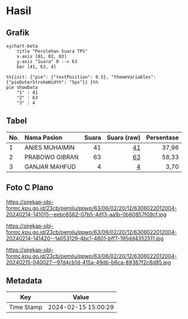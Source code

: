 # Hasil

## Grafik

```mermaid
xychart-beta
    title "Perolehan Suara TPS"
    x-axis [01, 02, 03]
    y-axis "Suara" 0 --> 63
    bar [41, 63, 4]
```

```mermaid
%%{init: {"pie": {"textPosition": 0.5}, "themeVariables": {"pieOuterStrokeWidth": "5px"}} }%%
pie showData
    "1" : 41
    "2" : 63
    "3" : 4
```

## Tabel

| No. | Nama Paslon    | Suara | Suara (raw) | Persentase |
|:--- |:-------------- | -----:| -----------:| ----------:|
| 1   | ANIES MUHAIMIN | 41    | [41][p-1]   | 37,96      |
| 2   | PRABOWO GIBRAN | 63    | [63][p-2]   | 58,33      |
| 3   | GANJAR MAHFUD  | 4     | [4][p-3]    | 3,70       |


[p-1]: https://github.com/gigit-pemilu/pemilu-2024-63-kalimantan-selatan/blob/main/pilpres/hitung-suara/sub/63-kalimantan-selatan/sub/06-hulu-sungai-selatan/sub/02-padang-batung/sub/2012-madang/sub/004-tps/sub/paslon-1.txt
[p-2]: https://github.com/gigit-pemilu/pemilu-2024-63-kalimantan-selatan/blob/main/pilpres/hitung-suara/sub/63-kalimantan-selatan/sub/06-hulu-sungai-selatan/sub/02-padang-batung/sub/2012-madang/sub/004-tps/sub/paslon-2.txt
[p-3]: https://github.com/gigit-pemilu/pemilu-2024-63-kalimantan-selatan/blob/main/pilpres/hitung-suara/sub/63-kalimantan-selatan/sub/06-hulu-sungai-selatan/sub/02-padang-batung/sub/2012-madang/sub/004-tps/sub/paslon-3.txt

## Foto C Plano

https://sirekap-obj-formc.kpu.go.id/23cb/pemilu/ppwp/63/06/02/20/12/6306022012004-20240214-141015--eebc6562-07b5-4d13-aa1b-0b60857f09cf.jpg

https://sirekap-obj-formc.kpu.go.id/23cb/pemilu/ppwp/63/06/02/20/12/6306022012004-20240214-141420--1a053129-4bc1-4801-bff7-195dd4352511.jpg

https://sirekap-obj-formc.kpu.go.id/23cb/pemilu/ppwp/63/06/02/20/12/6306022012004-20240215-040027--97d4cb1d-415a-49db-b6ca-89387f2c8d85.jpg


## Metadata

| Key        | Value               |
| ---------- | ------------------- |
| Time Stamp | 2024-02-15 15:00:29 |



